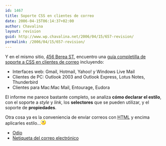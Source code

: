 ```yaml
---
id: 1467
title: Soporte CSS en clientes de correo
date: 2006-04-15T06:14:37+02:00
author: Chavalina
layout: revision
guid: http://www.wp.chavalina.net/2006/04/15/657-revision/
permalink: /2006/04/15/657-revision/
---
```

Y en el mismo sitio, <a href="http://www.456bereastreet.com/archive/200604/css_support_in_email_clients/" target="_blank">456 Berea ST</a>, encuentro una <a href="http://www.campaignmonitor.com/blog/archives/2006/03/a_guide_to_css_1.html" target="_blank">gu&iacute;a completilla de soporte a <acronym title="Cascade Style Sheets">CSS</acronym> en clientes de correo</a> incluyendo:

  * Interfaces web: Gmail, Hotmail, Yahoo! y Windows Live Mail
  * Clientes de PC: Outlook 2003 and Outlook Express, Lotus Notes, Thunderbird
  * Clientes para Mac:Mac Mail, Entourage, Eudora

El informe me parece bastante completo, se analiza **cómo declarar el estilo**, con el soporte a _style_ y _link_, los **selectores** que se pueden utilizar, y el soporte de **propiedades**.

Otra cosa ya es la conveniencia de enviar correos con <acronym title="HyperText Markup Language">HTML</acronym> y encima aplicarles estilo…![emo](/imagenes/emoticonos/triste.gif) 

  * [Odio](http://www.chavalina.net/comentar.php?idpost=443&q=)
  * [Netiqueta del correo electrónico](http://www.netiqueta.org/netiqueta_correo.shtml)